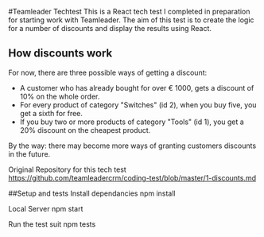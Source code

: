 #Teamleader Techtest
This is a React tech test I completed in preparation for starting work with Teamleader. The aim of this test is to create the logic for a number of discounts and display the results using React.

## How discounts work

For now, there are three possible ways of getting a discount:

- A customer who has already bought for over € 1000, gets a discount of 10% on the whole order.
- For every product of category "Switches" (id 2), when you buy five, you get a sixth for free.
- If you buy two or more products of category "Tools" (id 1), you get a 20% discount on the cheapest product.

By the way: there may become more ways of granting customers discounts in the future.

Original Repository for this tech test
https://github.com/teamleadercrm/coding-test/blob/master/1-discounts.md

##Setup and tests
Install dependancies
npm install

Local Server
npm start

Run the test suit
npm tests
